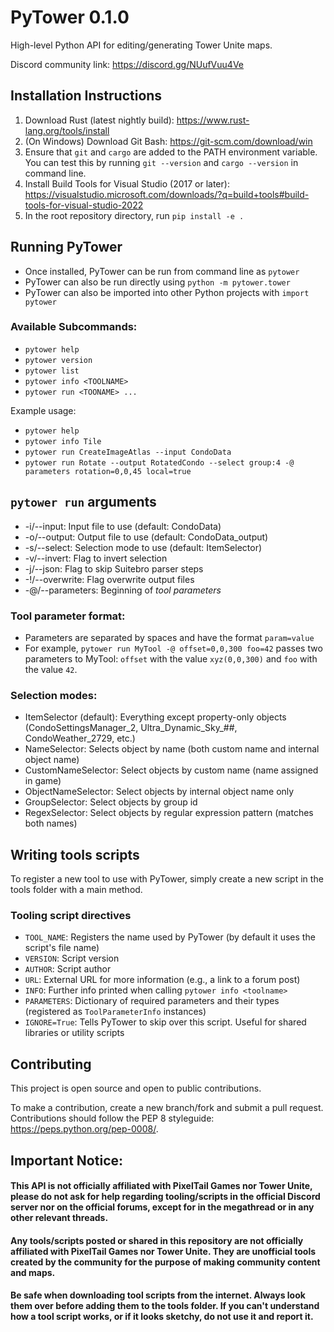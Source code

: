 # PyTower 0.1.0
High-level Python API for editing/generating Tower Unite maps.

Discord community link: https://discord.gg/NUufVuu4Ve

## Installation Instructions
1. Download Rust (latest nightly build): https://www.rust-lang.org/tools/install
2. (On Windows) Download Git Bash: https://git-scm.com/download/win
3. Ensure that `git` and `cargo` are added to the PATH environment variable. You can test this by running `git --version` and `cargo --version` in command line.
4. Install Build Tools for Visual Studio (2017 or later): https://visualstudio.microsoft.com/downloads/?q=build+tools#build-tools-for-visual-studio-2022
5. In the root repository directory, run `pip install -e .`

## Running PyTower
 - Once installed, PyTower can be run from command line as `pytower`
 - PyTower can also be run directly using `python -m pytower.tower`
 - PyTower can also be imported into other Python projects with `import pytower`

### Available Subcommands:
 - `pytower help` 
 - `pytower version`
 - `pytower list`
 - `pytower info <TOOLNAME>` 
 - `pytower run <TOONAME> ...`

Example usage:
 - `pytower help`
 - `pytower info Tile`
 - `pytower run CreateImageAtlas --input CondoData`
 - `pytower run Rotate --output RotatedCondo --select group:4 -@ parameters rotation=0,0,45 local=true`

## `pytower run` arguments
 - -i/--input: Input file to use (default: CondoData)
 - -o/--output: Output file to use (default: CondoData_output)
 - -s/--select: Selection mode to use (default: ItemSelector)
 - -v/--invert: Flag to invert selection
 - -j/--json: Flag to skip Suitebro parser steps 
 - -!/--overwrite: Flag overwrite output files
 - -@/--parameters: Beginning of *tool parameters*

### Tool parameter format:
 - Parameters are separated by spaces and have the format `param=value`
 - For example, `pytower run MyTool -@ offset=0,0,300 foo=42` passes two parameters to MyTool: `offset` with the value `xyz(0,0,300)` and `foo` with the value `42`.

### Selection modes:
- ItemSelector (default): Everything except property-only objects (CondoSettingsManager_2, Ultra_Dynamic_Sky_##, CondoWeather_2729, etc.)
- NameSelector: Selects object by name (both custom name and internal object name)
- CustomNameSelector: Select objects by custom name (name assigned in game)
- ObjectNameSelector: Select objects by internal object name only
- GroupSelector: Select objects by group id
- RegexSelector: Select objects by regular expression pattern (matches both names)

## Writing tools scripts
To register a new tool to use with PyTower, simply create a new script in the tools folder with a main method.

### Tooling script directives
- `TOOL_NAME`: Registers the name used by PyTower (by default it uses the script's file name)
- `VERSION`: Script version
- `AUTHOR`: Script author
- `URL`: External URL for more information (e.g., a link to a forum post)
- `INFO`: Further info printed when calling `pytower info <toolname>`
- `PARAMETERS`: Dictionary of required parameters and their types (registered as `ToolParameterInfo` instances)
- `IGNORE=True`: Tells PyTower to skip over this script. Useful for shared libraries or utility scripts

## Contributing
This project is open source and open to public contributions. 

To make a contribution, create a new branch/fork and submit a pull request. Contributions should follow the PEP 8 styleguide: https://peps.python.org/pep-0008/.

## Important Notice:
#### This API is not officially affiliated with PixelTail Games nor Tower Unite, please do not ask for help regarding tooling/scripts in the official Discord server nor on the official forums, except for in the megathread or in any other relevant threads.
#### Any tools/scripts posted or shared in this repository are not officially affiliated with PixelTail Games nor Tower Unite. They are unofficial tools created by the community for the purpose of making community content and maps.
#### Be safe when downloading tool scripts from the internet. Always look them over before adding them to the tools folder. If you can't understand how a tool script works, or if it looks sketchy, do not use it and report it.
